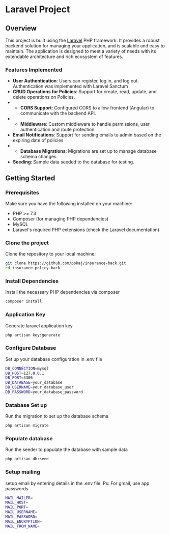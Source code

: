 # Laravel Project

## Overview
This project is built using the [Laravel](https://laravel.com/) PHP framework. It provides a robust backend solution for managing your application, and is scalable and easy to maintain. The application is designed to meet a variety of needs with its extendable architecture and rich ecosystem of features.

### Features Implemented
- **User Authentication**: Users can register, log in, and log out. Authentication was implemented with Laravel Sanctum
- **CRUD Operations for Policies**: Support for create, read, update, and delete operations on Policies.
- - **CORS Support**: Configured CORS to allow frontend (Angular) to communicate with the backend API.
- - **Middleware**: Custom middleware to handle permissions, user authentication and route protection.
- **Email Notifications**: Support for sending emails to admin based on the expiring date of policies
- - **Database Migrations**: Migrations are set up to manage database schema changes.
- **Seeding**: Sample data seeded to the database for testing.

## Getting Started

### Prerequisites
Make sure you have the following installed on your machine:
- PHP >= 7.3
- Composer (for managing PHP dependencies)
- MySQL
- Laravel's required PHP extensions (check the Laravel documentation)

### Clone the project
Clone the repository to your local machine:
```bash
git clone https://github.com/pokaj/insurance-back.git
cd insurance-policy-back
```

### Install Dependencies
Install the necessary PHP dependencies via composer
```bash
composer install
```

### Application Key
Generate laravel application key
```bash
php artisan key:generate
```

### Configure Database
Set up your database configuration in .env file
```bash
DB_CONNECTION=mysql
DB_HOST=127.0.0.1
DB_PORT=3306
DB_DATABASE=your_database
DB_USERNAME=your_database_user
DB_PASSWORD=your_database_password
```

### Database Set up
Run the migration to set up the database schema
```bash
php artisan migrate
```

### Populate database 
Run the seeder to populate the database with sample data
```bash
php artisan db:seed
```

### Setup mailing
setup email by entering details in the .env file.
Ps: For gmail, use app passwords
```bash
MAIL_MAILER=
MAIL_HOST=
MAIL_PORT=
MAIL_USERNAME=
MAIL_PASSWORD=
MAIL_ENCRYPTION=
MAIL_FROM_NAME=
```
